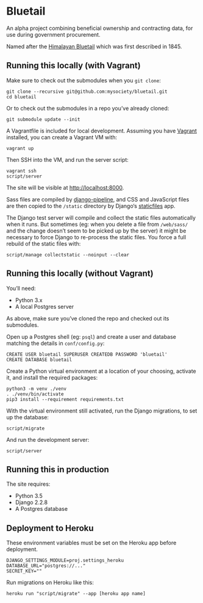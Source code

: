# Bluetail

An alpha project combining beneficial ownership and contracting data, for use during government procurement.

Named after the [Himalayan Bluetail](https://en.wikipedia.org/wiki/Himalayan_bluetail) which was first described in 1845.

## Running this locally (with Vagrant)

Make sure to check out the submodules when you `git clone`:

```
git clone --recursive git@github.com:mysociety/bluetail.git
cd bluetail
```

Or to check out the submodules in a repo you’ve already cloned:

```
git submodule update --init
```

A Vagrantfile is included for local development. Assuming you have [Vagrant](https://www.vagrantup.com/) installed, you can create a Vagrant VM with:

```
vagrant up
```

Then SSH into the VM, and run the server script:

```
vagrant ssh
script/server
```

The site will be visible at <http://localhost:8000>.

Sass files are compiled by [django-pipeline](https://django-pipeline.readthedocs.io/en/latest/index.html), and CSS and JavaScript files are then copied to the `/static` directory by Django‘s [staticfiles](https://docs.djangoproject.com/en/2.2/ref/contrib/staticfiles/) app.

The Django test server will compile and collect the static files automatically when it runs. But sometimes (eg: when you delete a file from `/web/sass/` and the change doesn’t seem to be picked up by the server) it might be necessary to force Django to re-process the static files. You force a full rebuild of the static files with:

```
script/manage collectstatic --noinput --clear
```


## Running this locally (without Vagrant)

You’ll need:

* Python 3.x
* A local Postgres server

As above, make sure you’ve cloned the repo and checked out its submodules.

Open up a Postgres shell (eg: `psql`) and create a user and database matching the details in `conf/config.py`:

```
CREATE USER bluetail SUPERUSER CREATEDB PASSWORD 'bluetail'
CREATE DATABASE bluetail
```

Create a Python virtual environment at a location of your choosing, activate it, and install the required packages:

```
python3 -m venv ./venv
. ./venv/bin/activate
pip3 install --requirement requirements.txt
```

With the virtual environment still activated, run the Django migrations, to set up the database:

```
script/migrate
```

And run the development server:

```
script/server
```


## Running this in production

The site requires:

* Python 3.5
* Django 2.2.8
* A Postgres database


## Deployment to Heroku

These environment variables must be set on the Heroku app before deployment.

    DJANGO_SETTINGS_MODULE=proj.settings_heroku
    DATABASE_URL="postgres://..."
    SECRET_KEY=""
    
Run migrations on Heroku like this:

    heroku run "script/migrate" --app [heroku app name]
    

    